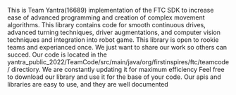 This is Team Yantra(16689) implementation of the FTC SDK to increase ease of advanced programming and creation of complex movement algorithms. This library contains code for smooth continuous drives, advanced turning techniques, driver augmentations, and computer vision techniques and integration into robot game. This library is open to rookie teams and experianced once. We just want to share our work so others can succed.
Our code is located in the yantra_public_2022/TeamCode/src/main/java/org/firstinspires/ftc/teamcode/ directiory.
We are constantly updating it for maximum efficiency
Feel free to download our library and use it for the base of your code. Our apis and libraries are easy to use, and they are well documented
